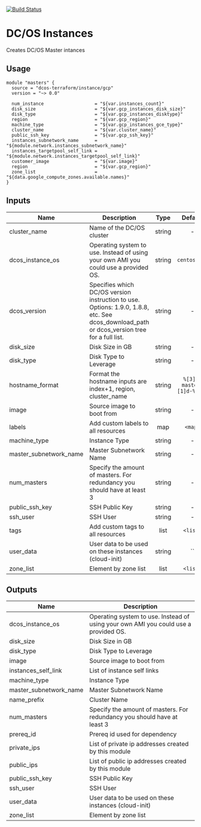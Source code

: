 [![Build Status](https://jenkins-terraform.mesosphere.com/service/dcos-terraform-jenkins/job/dcos-terraform/job/terraform-gcp-masters/job/master/badge/icon)](https://jenkins-terraform.mesosphere.com/service/dcos-terraform-jenkins/job/dcos-terraform/job/terraform-gcp-masters/job/master/)
# DC/OS Instances

Creates DC/OS Master intances

## Usage

```hcl
module "masters" {
  source = "dcos-terraform/instance/gcp"
  version = "~> 0.0"

  num_instance                   = "${var.instances_count}"
  disk_size                      = "${var.gcp_instances_disk_size}"
  disk_type                      = "${var.gcp_instances_disktype}"
  region                         = "${var.gcp_region}"
  machine_type                   = "${var.gcp_instances_gce_type}"
  cluster_name                   = "${var.cluster_name}"
  public_ssh_key                 = "${var.gcp_ssh_key}"
  instances_subnetwork_name      = "${module.network.instances_subnetwork_name}"
  instances_targetpool_self_link = "${module.network.instances_targetpool_self_link}"
  customer_image                 = "${var.image}"
  region                         = "${var.gcp_region}"
  zone_list                      = "${data.google_compute_zones.available.names}"
}
```

## Inputs

| Name | Description | Type | Default | Required |
|------|-------------|:----:|:-----:|:-----:|
| cluster_name | Name of the DC/OS cluster | string | - | yes |
| dcos_instance_os | Operating system to use. Instead of using your own AMI you could use a provided OS. | string | `centos_7.4` | no |
| dcos_version | Specifies which DC/OS version instruction to use. Options: 1.9.0, 1.8.8, etc. See dcos_download_path or dcos_version tree for a full list. | string | - | yes |
| disk_size | Disk Size in GB | string | - | yes |
| disk_type | Disk Type to Leverage | string | - | yes |
| hostname_format | Format the hostname inputs are index+1, region, cluster_name | string | `%[3]s-master%[1]d-%[2]s` | no |
| image | Source image to boot from | string | - | yes |
| labels | Add custom labels to all resources | map | `<map>` | no |
| machine_type | Instance Type | string | - | yes |
| master_subnetwork_name | Master Subnetwork Name | string | - | yes |
| num_masters | Specify the amount of masters. For redundancy you should have at least 3 | string | - | yes |
| public_ssh_key | SSH Public Key | string | - | yes |
| ssh_user | SSH User | string | - | yes |
| tags | Add custom tags to all resources | list | `<list>` | no |
| user_data | User data to be used on these instances (cloud-init) | string | `` | no |
| zone_list | Element by zone list | list | `<list>` | no |

## Outputs

| Name | Description |
|------|-------------|
| dcos_instance_os | Operating system to use. Instead of using your own AMI you could use a provided OS. |
| disk_size | Disk Size in GB |
| disk_type | Disk Type to Leverage |
| image | Source image to boot from |
| instances_self_link | List of instance self links |
| machine_type | Instance Type |
| master_subnetwork_name | Master Subnetwork Name |
| name_prefix | Cluster Name |
| num_masters | Specify the amount of masters. For redundancy you should have at least 3 |
| prereq_id | Prereq id used for dependency |
| private_ips | List of private ip addresses created by this module |
| public_ips | List of public ip addresses created by this module |
| public_ssh_key | SSH Public Key |
| ssh_user | SSH User |
| user_data | User data to be used on these instances (cloud-init) |
| zone_list | Element by zone list |

